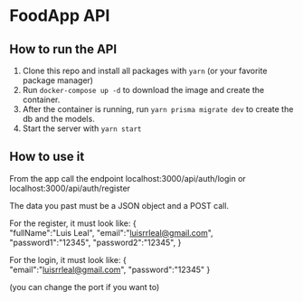 # FoodApp API

## How to run the API

1. Clone this repo and install all packages with `yarn` (or your favorite package manager)
2. Run `docker-compose up -d` to download the image and create the container.
3. After the container is running, run `yarn prisma migrate dev` to create the db and the models.
4. Start the server with `yarn start`

## How to use it

From the app call the endpoint localhost:3000/api/auth/login
or
localhost:3000/api/auth/register

The data you past must be a JSON object and a POST call.

For the register, it must look like:
{  
 "fullName":"Luis Leal",
"email":"luisrrleal@gmail.com",
"password1":"12345",
"password2":"12345",
}

For the login, it must look like:
{  
 "email":"luisrrleal@gmail.com",
"password":"12345"
}

(you can change the port if you want to)
